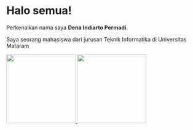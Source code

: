 # Halo semua! 

Perkenalkan nama saya **Dena Indiarto Permadi**.

Saya seorang mahasiswa dari jurusan Teknik Informatika di Universitas Mataram

<p align="left">
<a href="https://github.com/gilangadhan">
  <img height="180em" src="https://github-readme-stats-eight-theta.vercel.app/api?username=denapermadi24&show_icons=true&theme=algolia&include_all_commits=true&count_private=true" disabled>
  <img height="180em" src="https://github-readme-stats-eight-theta.vercel.app/api/top-langs/?username=denapermadi24&layout=compact&langs_count=8&theme=algolia" disabled>
</a>
</p>

